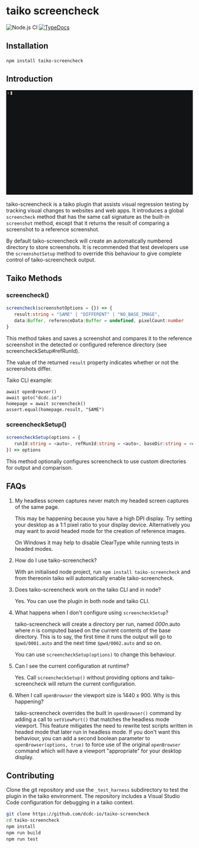 # taiko screencheck

![Node.js CI](https://github.com/dcdc-io/taiko-screencheck/workflows/Node.js%20CI/badge.svg) [![TypeDocs](https://img.shields.io/badge/TypeDocs-readme-blue)](./docs/index.html)

## Installation

`npm install taiko-screencheck`

## Introduction

![taiko-screencheck](https://raw.githubusercontent.com/dcdc-io/taiko-screencheck/master/intro.gif)

taiko-screencheck is a taiko plugin that assists visual regression testing by tracking visual changes to websites and web apps. It introduces a global `screencheck` method that has the same call signature as the built-in `screenshot` method, except that it returns the result of comparing a screenshot to a reference screenshot.

By default taiko-screencheck will create an automatically numbered directory to store screenshots. It is recommended that test developers use the `screenshotSetup` method to override this behaviour to give complete control of taiko-screencheck output.

## Taiko Methods

### screencheck()
```typescript
screencheck(screenshotOptions = {}) => { 
   result:string = "SAME" | "DIFFERENT" | "NO_BASE_IMAGE",
   data:Buffer, referenceData:Buffer = undefined, pixelCount:number 
}
```

This method takes and saves a screenshot and compares it to the reference screenshot in the detected or configured reference directory (see screencheckSetup#refRunId).

The value of the returned `result` property indicates whether or not the screenshots differ.

Taiko CLI example:

```
await openBrowser()
await goto("dcdc.io")
homepage = await screencheck()
assert.equal(homepage.result, "SAME")
```

### screencheckSetup()
```typescript
screencheckSetup(options = { 
   runId:string = <auto>, refRunId:string = <auto>, baseDir:string = <cwd>
}) => options
```

This method optionally configures screencheck to use custom directories for output and comparison.

## FAQs

1. My headless screen captures never match my headed screen captures of the same page.

   This may be happening because you have a high DPI display. Try setting your desktop as a 1:1 pixel ratio to your display device. Alternatively you may want to avoid headed mode for the creation of reference images.

   On Windows it may help to disable ClearType while running tests in headed modes.
   
2. How do I use taiko-screencheck?

   With an initialised node project, run `npm install taiko-screencheck` and from thereonin taiko will automatically enable taiko-screencheck.
   
3. Does taiko-screencheck work on the taiko CLI and in node?

   Yes. You can use the plugin in both node and taiko CLI.
   
4. What happens when I don't configure using `screencheckSetup`?

   taiko-screencheck will create a directory per run, named _000n_.auto where _n_ is computed based on the current contents of the base directory. This is to say, the first time it runs the output will go to `$pwd/0001.auto` and the next time `$pwd/0002.auto` and so on.
   
   You can use `screencheckSetup(options)` to change this behaviour.
   
5. Can I see the current configuration at runtime?

   Yes. Call `screencheckSetup()` without providing options and taiko-screencheck will return the current configuration.

6. When I call `openBrowser` the viewport size is 1440 x 900. Why is this happening?

   taiko-screencheck overrides the built in `openBrowser()` command by adding a call to `setViewPort()` that matches the headless mode viewport. This feature mitigates the need to rewrite test scripts written in headed mode that later run in headless mode. If you don't want this behaviour, you can add a second boolean parameter to `openBrowser(options, true)` to force use of the original `openBrowser` command which will have a viewport "appropriate" for your desktop display.

## Contributing

Clone the git repository and use the `_test_harness` subdirectory to test the plugin in the taiko environment. The repository includes a Visual Studio Code configuration for debugging in a taiko context.

```bash
git clone https://github.com/dcdc-io/taiko-screencheck
cd taiko-screencheck
npm install
npm run build
npm run test
```

